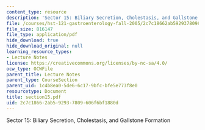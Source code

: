 ```yaml
---
content_type: resource
description: 'Sector 15: Biliary Secretion, Cholestasis, and Gallstone Formation'
file: /courses/hst-121-gastroenterology-fall-2005/2c7c18662ab592937809606f6bf1880d_section15.pdf
file_size: 816147
file_type: application/pdf
hide_download: true
hide_download_original: null
learning_resource_types:
- Lecture Notes
license: https://creativecommons.org/licenses/by-nc-sa/4.0/
ocw_type: OCWFile
parent_title: Lecture Notes
parent_type: CourseSection
parent_uid: 1c4b8ea0-5de6-6c17-9bfc-bfe5e773f8e0
resourcetype: Document
title: section15.pdf
uid: 2c7c1866-2ab5-9293-7809-606f6bf1880d
---
```

Sector 15: Biliary Secretion, Cholestasis, and Gallstone Formation